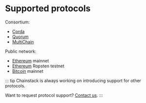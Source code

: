 # Supported protocols

Consortium:

* [Corda](/blockchains/corda)
* [Quorum](/blockchains/quorum)
* [MultiChain](/blockchains/multichain)

Public network:

* [Ethereum](/blockchains/ethereum) mainnet
* [Ethereum](/blockchains/ethereum) Ropsten testnet
* [Bitcoin](/blockchains/bitcoin) mainnet

::: tip
Chainstack is always working on introducing support for other protocols.

Want to request protocol support? [Contact us](https://chainstack.com/contact/).
:::
